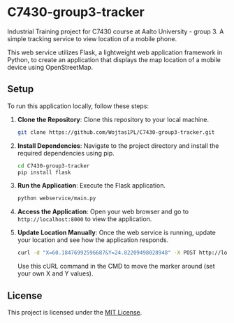 # C7430-group3-tracker
Industrial Training project for C7430 course at Aalto University - group 3. A simple tracking service to view location of a mobile phone.

This web service utilizes Flask, a lightweight web application framework in Python, to create an application that displays the map location of a mobile device using OpenStreetMap.

## Setup

To run this application locally, follow these steps:

1. **Clone the Repository**: Clone this repository to your local machine.

	```bash
	git clone https://github.com/Wojtas1PL/C7430-group3-tracker.git
	```

2. **Install Dependencies**: Navigate to the project directory and install the required dependencies using pip.

	```bash
	cd C7430-group3-tracker
	pip install flask
	```

3. **Run the Application**: Execute the Flask application.

	```bash
	python webservice/main.py
	```

4. **Access the Application**: Open your web browser and go to `http://localhost:8000` to view the application.

5. **Update Location Manually**: Once the web service is running, update your location and see how the application responds.
	```bash
	curl -d "X=60.18476992596687&Y=24.82209498028948" -X POST http://localhost:8000/data
	```
	Use this cURL command in the CMD to move the marker around (set your own X and Y values).

## License

This project is licensed under the [MIT License](LICENSE.md).
